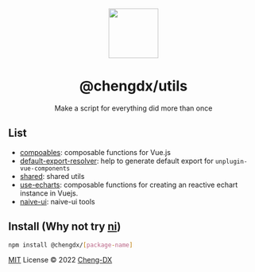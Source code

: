 <br>

<p align="center">
<img width="100px" src="https://api.iconify.design/arcticons:folder-utilities.svg?color=%23a88a8a"/>
</p>

<h1 align="center">@chengdx/utils</h1>

<p align="center">Make a script for everything did more than once</p>

## List
- [compoables](./packages/composables/README.md): composable functions for Vue.js
- [default-export-resolver](./packages/default-export-resolver/README.md): help to generate default export for `unplugin-vue-components`
- [shared](./packages/shared/README.md): shared utils
- [use-echarts](./packages/use-echarts/README.md): composable functions for creating an reactive echart instance in Vuejs.
- [naive-ui](./packages/naive-ui/README.md): naive-ui tools

## Install (Why not try [ni](https://github.com/antfu/ni))
```sh
npm install @chengdx/[package-name]
```


[MIT](./LICENSE) License © 2022 [Cheng-DX](https://github.com/Cheng-DX)
